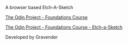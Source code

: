 A browser based Etch-A-Sketch


[The Odin Project - Foundations Course](https://www.theodinproject.com/courses/foundations)

[The Odin Project - Foundations Course - Etch-a-Sketch](https://www.theodinproject.com/courses/foundations/lessons/etch-a-sketch-project)

Developed by Gravender